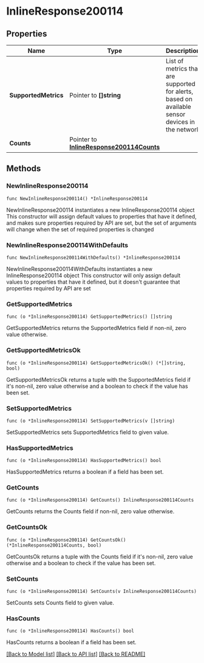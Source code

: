 # InlineResponse200114

## Properties

Name | Type | Description | Notes
------------ | ------------- | ------------- | -------------
**SupportedMetrics** | Pointer to **[]string** | List of metrics that are supported for alerts, based on available sensor devices in the network | [optional] 
**Counts** | Pointer to [**InlineResponse200114Counts**](InlineResponse200114Counts.md) |  | [optional] 

## Methods

### NewInlineResponse200114

`func NewInlineResponse200114() *InlineResponse200114`

NewInlineResponse200114 instantiates a new InlineResponse200114 object
This constructor will assign default values to properties that have it defined,
and makes sure properties required by API are set, but the set of arguments
will change when the set of required properties is changed

### NewInlineResponse200114WithDefaults

`func NewInlineResponse200114WithDefaults() *InlineResponse200114`

NewInlineResponse200114WithDefaults instantiates a new InlineResponse200114 object
This constructor will only assign default values to properties that have it defined,
but it doesn't guarantee that properties required by API are set

### GetSupportedMetrics

`func (o *InlineResponse200114) GetSupportedMetrics() []string`

GetSupportedMetrics returns the SupportedMetrics field if non-nil, zero value otherwise.

### GetSupportedMetricsOk

`func (o *InlineResponse200114) GetSupportedMetricsOk() (*[]string, bool)`

GetSupportedMetricsOk returns a tuple with the SupportedMetrics field if it's non-nil, zero value otherwise
and a boolean to check if the value has been set.

### SetSupportedMetrics

`func (o *InlineResponse200114) SetSupportedMetrics(v []string)`

SetSupportedMetrics sets SupportedMetrics field to given value.

### HasSupportedMetrics

`func (o *InlineResponse200114) HasSupportedMetrics() bool`

HasSupportedMetrics returns a boolean if a field has been set.

### GetCounts

`func (o *InlineResponse200114) GetCounts() InlineResponse200114Counts`

GetCounts returns the Counts field if non-nil, zero value otherwise.

### GetCountsOk

`func (o *InlineResponse200114) GetCountsOk() (*InlineResponse200114Counts, bool)`

GetCountsOk returns a tuple with the Counts field if it's non-nil, zero value otherwise
and a boolean to check if the value has been set.

### SetCounts

`func (o *InlineResponse200114) SetCounts(v InlineResponse200114Counts)`

SetCounts sets Counts field to given value.

### HasCounts

`func (o *InlineResponse200114) HasCounts() bool`

HasCounts returns a boolean if a field has been set.


[[Back to Model list]](../README.md#documentation-for-models) [[Back to API list]](../README.md#documentation-for-api-endpoints) [[Back to README]](../README.md)


